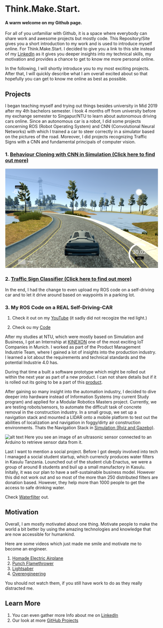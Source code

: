 # Think.Make.Start.

[//]: # (Image References)
[image1]: ./examples/simulator.png "Recovery Image"
[image2]: ./examples/placeholder_small.png "Normal Image"

#### A **warm welcome** on my Github page. 


For all of you unfamiliar with Github, it is a space where everybody can share work and awesome projects but mostly code. This Repository/Site gives you a short introduction to my work and is used to introduce myself online. For Think.Make.Start. I decided to give you a link to this site instead of my [LinkedIn](https://www.linkedin.com/in/vinzenz-trimborn) as it gives you deeper insights into my technical skills, my motivation and provides a chance to get to know me more personal online. 

In the following, I will shortly introduce you to my most exciting projects. After that, I will quickly describe what I am overall excited about so that hopefully you can get to know me online as best as possible. 

## Projects

I began teaching myself and trying out things besides university in Mid 2019 after my 4th bachelors semester. I took 4 months off from university before my exchange semester to Singapur/NTU to learn about autonomous driving cars online. Since an autonomous car is a robot, I did some projects concerning ROS (Robot Operating System) and CNN (Convolutional Neural Networks) with which I trained a car to steer correctly in a simulator based on the pictures of the road. Moreover, I did projects recognizing Traffic Signs with a CNN and fundamental principals of computer vision. 


### 1. [Behaviour Cloning with CNN in Simulation (Click here to find out more)](https://github.com/VinzenzTrimborn/Behavioral-Cloning)

![alt text][image1]

### 2. [Traffic Sign Classifier (Click here to find out more)](https://github.com/VinzenzTrimborn/TrafficSignClassifier)
 
In the end, I had the change to even upload my ROS code on a self-driving car and to let it drive around based on waypoints in a parking lot.

### 3. My ROS Code on a REAL Self-Driving-CAR

1. Check it out on my [YouTube](https://youtu.be/89S7Zg-x7hw) (it sadly did not recogize the red light.)

2. Check ou my [Code](https://github.com/VinzenzTrimborn/CarND-Capstone)

After my studies at NTU, which were mostly based on Simulation and Business, I got an Internship at [KINEXON](https://kinexon.com) one of the most exciting IoT Companies in Munich. I worked as part of the Product Management Industrie Team, where I gained a lot of insights into the production industry. I learned a lot about the requirements and technical standards and the potential Industrie 4.0 has.

During that time a built a software prototype which might be rolled out within the next year as part of a new product. I can not share details but if it is rolled out its going to be a part of this [product](https://kinexon.com/de/robotik). 

After gaining so many insight into the automation industry, I decided to dive deeper into hardware instead of Information Systems (my current Study program) and applied for a Modular Robotics Masters project. Currently, we are testing robots/sensors, to automate the difficult task of concrete removal in the construction industry. In a small group, we set up a navigation stack and mounted a LIDAR onto a mobile platform to test out the abilities of localization and navigation in foggy/dirty air construction environments. Thats the Navigation Stack in [Simulation (Rviz and Gazebo)](https://youtu.be/7Jnp075ZveI). 


![alt text][image2]
Here you see an image of an ultrasonic sensor connected to an Arduino to retrieve sensor data from it.

Last I want to mention a social project. Before I got deeply involved into tech I managed a social student startup, which currencly produces water filters in Kasulu Tanzania. Lounched out of the student club Enactus, we were a group of around 8 students and buil up a small manufactory in Kasulu. Initally, it was our plan to have a self-sustainable business model. However this did not work out and so most of the more than 250 distributed filters are donation based. However, they help more than 1000 people to get the access to safe drinking water. 

Check [Waterfilter](https://waterfilter.care) out.

## Motivation
Overall, I am mostly motivated about one thing. Motivate people to make the world a bit better by using the amazing technologies and knowledge that are now accessible for humankind. 

Here are some videos which just made me smile and motivate me to become an engineer. 

1. [Homade Electric Airplane](https://www.youtube.com/watch?v=hp7JcmwKQcU&t=743s)
2. [Punch Flamethrower](https://www.youtube.com/watch?v=GS9A1JuOKE8)
3. [Lightsaber](https://www.youtube.com/watch?v=xC6J4T_hUKg)
4. [Overengineering](https://www.youtube.com/watch?v=h4T_LlK1VE4)

You should not watch them, if you still have work to do as they really distracted me.

## Learn More
1. You can even gather more Info about me on [LinkedIn](https://www.linkedin.com/in/vinzenz-trimborn)
2. Our look at more [GitHub Projects](https://github.com/VinzenzTrimborn)
